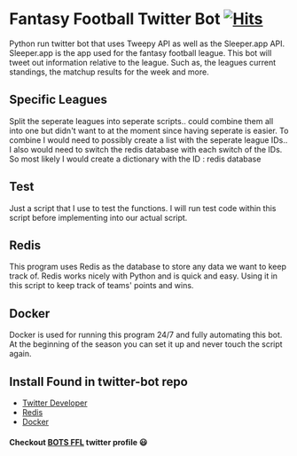 # Fantasy Football Twitter Bot [![Hits](https://hits.seeyoufarm.com/api/count/incr/badge.svg?url=https%3A%2F%2Fgithub.com%2Fabspen1%2FFantasy-Twitter&count_bg=%23808080&title_bg=%23306998&icon=python.svg&icon_color=%23FFD43B&title=hits&edge_flat=false)](https://hits.seeyoufarm.com)

Python run twitter bot that uses Tweepy API as well as the Sleeper.app API. Sleeper.app is the app used for the fantasy football league. This bot will tweet out information relative to the league. Such as, the leagues current standings, the matchup results for the week and more. 

## Specific Leagues

Split the seperate leagues into seperate scripts.. could combine them all into one but didn't want to at the moment since having seperate is easier.
To combine I would need to possibly create a list with the seperate league IDs.. I also would need to switch the redis database with each switch of the IDs. So most likely I would create a dictionary with the ID : redis database

## Test

Just a script that I use to test the functions. I will run test code within this script before implementing into our actual script.

## Redis 

This program uses Redis as the database to store any data we want to keep track of. Redis works nicely with Python and is quick and easy. Using it in this script to keep track of teams' points and wins. 

## Docker

Docker is used for running this program 24/7 and fully automating this bot. At the beginning of the season you can set it up and never touch the script again.

## Install Found in twitter-bot repo
* [Twitter Developer](https://github.com/abspen1/twitter-bot#twitter-developer-set-up)
* [Redis](https://github.com/abspen1/twitter-bot#redis-setup)
* [Docker](https://github.com/abspen1/twitter-bot#build--push)

#### Checkout [BOTS FFL](https://twitter.com/BOTSFFL) twitter profile :smiley:
